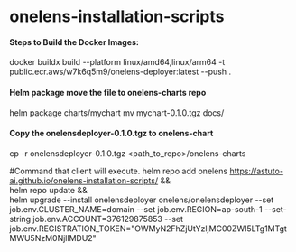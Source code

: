 # onelens-installation-scripts

#### Steps to Build the Docker Images: 
docker buildx build --platform linux/amd64,linux/arm64 -t public.ecr.aws/w7k6q5m9/onelens-deployer:latest --push .


#### Helm package move the file to onelens-charts repo 
helm package charts/mychart
mv mychart-0.1.0.tgz docs/

#### Copy the onelensdeployer-0.1.0.tgz to onelens-chart 
cp -r onelensdeployer-0.1.0.tgz <path_to_repo>/onelens-charts


#Command that client will execute.
helm repo add onelens https://astuto-ai.github.io/onelens-installation-scripts/ && \
helm repo update && \
helm upgrade --install onelensdeployer onelens/onelensdeployer --set job.env.CLUSTER_NAME=domain --set job.env.REGION=ap-south-1 --set-string job.env.ACCOUNT=376129875853 --set job.env.REGISTRATION_TOKEN="OWMyN2FhZjUtYzljMC00ZWI5LTg1MTgtMWU5NzM0NjllMDU2"



